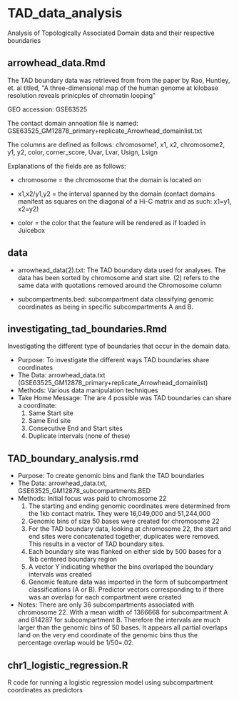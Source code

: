 # TAD_data_analysis
Analysis of Topologically Associated Domain data and their respective boundaries

## arrowhead_data.Rmd

The TAD boundary data was retrieved from from the paper by Rao, Huntley, et. al titled,
"A three-dimensional map of the human genome at kilobase resolution reveals prinicples of chromatin looping"

GEO accession: GSE63525

The contact domain annoation file is named: GSE63525_GM12878_primary+replicate_Arrowhead_domainlist.txt

The columns are defined as follows: 
chromosome1, x1, x2, chromosome2, y1, y2, color, corner_score, Uvar, Lvar, Usign, Lsign

Explanations of the fields are as follows:

* chromosome = the chromosome that the domain is located on

* x1,x2/y1,y2 = the interval spanned by the domain (contact domains manifest as squares on the diagonal of a Hi-C matrix and as such: x1=y1, x2=y2)

* color = the color that the feature will be rendered as if loaded in Juicebox 

## data

* arrowhead_data(2).txt: The TAD boundary data used for analyses. The data has been sorted by chromosome and start site. (2) refers to the same data with quotations removed around the Chromosome column

* subcompartments.bed: subcompartment data classifying genomic coordinates as being in specific subcompartments A and B.

## investigating_tad_boundaries.Rmd

Investigating the different type of boundaries that occur in the domain data.

* Purpose: To investigate the different ways TAD boundaries share coordinates
* The Data: arrowhead_data.txt (GSE63525_GM12878_primary+replicate_Arrowhead_domainlist)
* Methods: Various data manipulation techniques
* Take Home Message: The are 4 possible was TAD boundaries can share a coordinate:
   1. Same Start site
   2. Same End site
   3. Consecutive End and Start sites
   4. Duplicate intervals (none of these)

## TAD_boundary_analysis.rmd

* Purpose: To create genomic bins and flank the TAD boundaries
* The Data: arrowhead_data.txt, GSE63525_GM12878_subcompartments.BED
* Methods: Initial focus was paid to chromosome 22
   1. The starting and ending genomic coordinates were determined from the 1kb contact matrix. They were 16,049,000 and 51,244,000
   2. Genomic bins of size 50 bases were created for chromosome 22
   3. For the TAD boundary data, looking at chromosome 22, the start and end sites were concatenated together, duplicates were removed. This results in a vector of TAD boundary sites.
   4. Each boundary site was flanked on either side by 500 bases for a 1kb centered boundary region
   5. A vector Y indicating whether the bins overlaped the boundary intervals was created
   6. Genomic feature data was imported in the form of subcompartment classifications (A or B). Predictor vectors corresponding to if there was an overlap for each compartment were created
* Notes: There are only 36 subcompartments associated with chromosome 22. With a mean width of 1366668 for subcompartment A and 614287 for subcompartment B. Therefore the intervals are much larger than the genomic bins of 50 bases. It appears all partial overlaps land on the very end coordinate of the genomic bins thus the percentage overlap would be 1/50=.02. 


## chr1_logistic_regression.R

R code for running a logistic regression model using subcompartment coordinates as predictors


